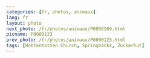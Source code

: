 ```yaml
---
categories: [fr, photos, animaux]
lang: fr
layout: photo
next_photo: /fr/photos/animaux/P0000109.html
picname: P0000123
prev_photo: /fr/photos/animaux/P0000125.html
tags: [Hottentotten Church, Springbocks, Zuckerhut]
---
```

